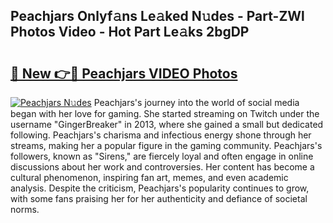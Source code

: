 ## Peachjars Onlyf𝚊ns Le𝚊ked N𝚞des - Part-ZWl Photos Video - Hot Part Le𝚊ks 2bgDP

# <h2><a href="http://ab4821.deff.icu/?id=Peachjars">🔗 New 👉🔴 Peachjars VIDEO Photos</a></h2>

[![Peachjars N𝚞des](https://i.imgur.com/rIISA9y.gif)](http://ab4821.deff.icu/?id=Peachjars)
Peachjars's journey into the world of social media began with her love for gaming. She started streaming on Twitch under the username "GingerBreaker" in 2013, where she gained a small but dedicated following. Peachjars's charisma and infectious energy shone through her streams, making her a popular figure in the gaming community. Peachjars's followers, known as "Sirens," are fiercely loyal and often engage in online discussions about her work and controversies. Her content has become a cultural phenomenon, inspiring fan art, memes, and even academic analysis. Despite the criticism, Peachjars's popularity continues to grow, with some fans praising her for her authenticity and defiance of societal norms.

